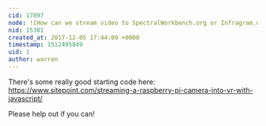 ```yaml
---
cid: 17897
node: ![How can we stream video to SpectralWorkbench.org or Infragram.org from a Raspberry Pi camera?](../notes/warren/12-05-2017/how-can-we-stream-video-to-spectralworkbench-org-or-infragram-org-from-a-raspberry-pi-camera)
nid: 15301
created_at: 2017-12-05 17:44:09 +0000
timestamp: 1512495849
uid: 1
author: warren
---
```


There's some really good starting code here: https://www.sitepoint.com/streaming-a-raspberry-pi-camera-into-vr-with-javascript/

Please help out if you can!